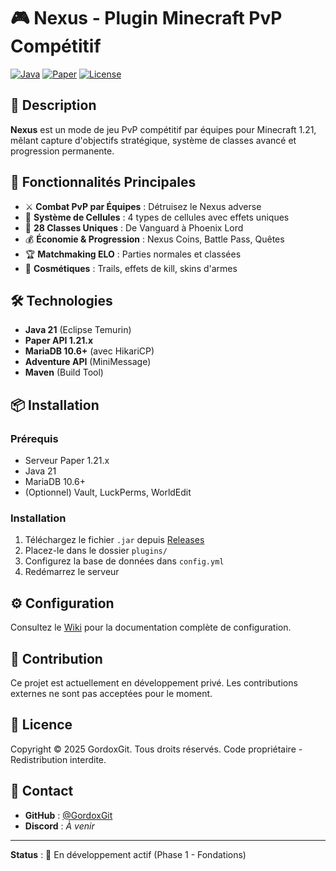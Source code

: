 # 🎮 Nexus - Plugin Minecraft PvP Compétitif

[![Java](https://img.shields.io/badge/Java-21-orange.svg)](https://adoptium.net/)
[![Paper](https://img.shields.io/badge/Paper-1.21-blue.svg)](https://papermc.io/)
[![License](https://img.shields.io/badge/License-Proprietary-red.svg)]()

## 📖 Description

**Nexus** est un mode de jeu PvP compétitif par équipes pour Minecraft 1.21, mêlant capture d'objectifs stratégique, système de classes avancé et progression permanente.

## 🚀 Fonctionnalités Principales

- ⚔️ **Combat PvP par Équipes** : Détruisez le Nexus adverse
- 🎯 **Système de Cellules** : 4 types de cellules avec effets uniques
- 🦸 **28 Classes Uniques** : De Vanguard à Phoenix Lord
- 💰 **Économie & Progression** : Nexus Coins, Battle Pass, Quêtes
- 🏆 **Matchmaking ELO** : Parties normales et classées
- 🎨 **Cosmétiques** : Trails, effets de kill, skins d'armes

## 🛠️ Technologies

- **Java 21** (Eclipse Temurin)
- **Paper API 1.21.x**
- **MariaDB 10.6+** (avec HikariCP)
- **Adventure API** (MiniMessage)
- **Maven** (Build Tool)

## 📦 Installation

### Prérequis
- Serveur Paper 1.21.x
- Java 21
- MariaDB 10.6+
- (Optionnel) Vault, LuckPerms, WorldEdit

### Installation
1. Téléchargez le fichier `.jar` depuis [Releases](https://github.com/GordoxGit/Nexus/releases)
2. Placez-le dans le dossier `plugins/`
3. Configurez la base de données dans `config.yml`
4. Redémarrez le serveur

## ⚙️ Configuration

Consultez le [Wiki](https://github.com/GordoxGit/Nexus/wiki) pour la documentation complète de configuration.

## 🤝 Contribution

Ce projet est actuellement en développement privé. Les contributions externes ne sont pas acceptées pour le moment.

## 📝 Licence

Copyright © 2025 GordoxGit. Tous droits réservés.
Code propriétaire - Redistribution interdite.

## 📧 Contact

- **GitHub** : [@GordoxGit](https://github.com/GordoxGit)
- **Discord** : *À venir*

---

**Status** : 🚧 En développement actif (Phase 1 - Fondations)
